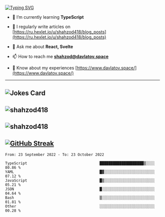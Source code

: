 [![Typing SVG](https://readme-typing-svg.herokuapp.com?font=Turret+Road&height=30&lines=HI!+I%60m+Frontend+Developer)](https://git.io/typing-svg)

- 🌱 I’m currently learning **TypeScript**

- 📝 I regularly write articles on [https://ru.hexlet.io/u/shahzod418/blog_posts](https://ru.hexlet.io/u/shahzod418/blog_posts)

- 💬 Ask me about **React, Svelte**

- 📫 How to reach me **shahzod@davlatov.space**

- 📄 Know about my experiences [https://www.davlatov.space/](https://www.davlatov.space/)

---
![Jokes Card](https://readme-jokes.vercel.app/api?theme=radical)
---
![shahzod418](https://github-readme-stats.vercel.app/api/top-langs?username=shahzod418&show_icons=true&theme=radical&locale=en&layout=compact)
---
![shahzod418](https://github-readme-stats.vercel.app/api?username=shahzod418&show_icons=true&theme=radical&locale=en&count_private=true)
---
[![GitHub Streak](http://github-readme-streak-stats.herokuapp.com?user=shahzod418&theme=radical&date_format=M%20j%5B%2C%20Y%5D)](https://git.io/streak-stats)
---
<!--START_SECTION:waka-->

```text
From: 23 September 2022 - To: 23 October 2022

TypeScript                                 ████████████████████▒░░░░   80.86 %
YAML                                       █▓░░░░░░░░░░░░░░░░░░░░░░░   07.12 %
JavaScript                                 █▒░░░░░░░░░░░░░░░░░░░░░░░   05.21 %
JSON                                       █░░░░░░░░░░░░░░░░░░░░░░░░   04.64 %
Bash                                       ▒░░░░░░░░░░░░░░░░░░░░░░░░   01.81 %
Other                                      ░░░░░░░░░░░░░░░░░░░░░░░░░   00.28 %
```

<!--END_SECTION:waka-->
